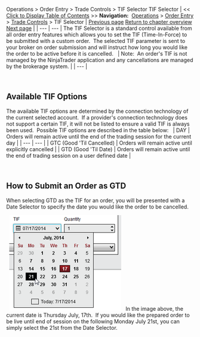 ﻿
Operations \> Order Entry \> Trade Controls \> TIF Selector
TIF Selector
| \<\< [Click to Display Table of Contents](tif_selector.md) \>\> **Navigation:**     [Operations](operations.md) \> [Order Entry](order_entry.md) \> [Trade Controls](trade_controls.md) \> TIF Selector | [Previous page](quantity_selector.md) [Return to chapter overview](trade_controls.md) [Next page](basic_entry.md) |
| --- | --- |
The TIF Selector is a standard control available from all order entry features which allows you to set the TIF (Time\-In\-Force) to be submitted with a custom order.  The selected TIF parameter is sent to your broker on order submission and will instruct how long you would like the order to be active before it is cancelled.
 
| Note:  An order's TIF is not managed by the NinjaTrader application and any cancellations are managed by the brokerage system. |
| --- |

 
## Available TIF Options
The available TIF options are determined by the connection technology of the current selected account.  If a provider's connection technology does not support a certain TIF, it will not be listed to ensure a valid TIF is always been used.  Possible TIF options are described in the table below:
 
| DAY | Orders will remain active until the end of the trading session for the current day |
| --- | --- |
| GTC (Good 'Til Cancelled) | Orders will remain active until explicitly cancelled |
| GTD (Good 'Til Date) | Orders will remain active until the end of trading session on a user defined date |

 
## How to Submit an Order as GTD
When selecting GTD as the TIF for an order, you will be presented with a Date Selector to specify the date you would like the order to be cancelled.
   

 
![Shared_Trade_Controls_4](shared_trade_controls_4.png)
 
In the image above, the current date is Thursday July, 17th.  If you would like the prepared order to be live until end of session on the following Monday July 21st, you can simply select the 21st from the Date Selector.  
